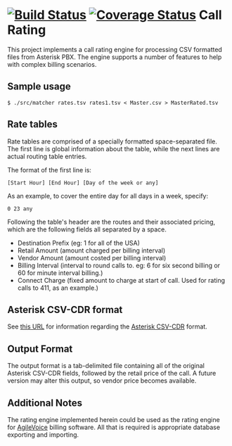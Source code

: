 [![Build Status](https://travis-ci.org/jbenden/call-rating.svg?style=flat&branch=master)](https://travis-ci.org/jbenden/call-rating)
[![Coverage Status](https://coveralls.io/repos/jbenden/call-rating/badge.png?branch=master)](https://coveralls.io/r/jbenden/call-rating?branch=master)
Call Rating
===========

This project implements a call rating engine for processing CSV
formatted files from Asterisk PBX. The engine supports a number of
features to help with complex billing scenarios.

Sample usage
------------

    $ ./src/matcher rates.tsv rates1.tsv < Master.csv > MasterRated.tsv

Rate tables
-----------

Rate tables are comprised of a specially formatted space-separated file.
The first line is global information about the table, while the next
lines are actual routing table entries.

The format of the first line is:

    [Start Hour] [End Hour] [Day of the week or any]

As an example, to cover the entire day for all days in a week,
specify:

    0 23 any

Following the table's header are the routes and their associated
pricing, which are the following fields all separated by a space.

* Destination Prefix (eg: 1 for all of the USA)
* Retail Amount (amount charged per billing interval)
* Vendor Amount (amount costed per billing interval)
* Billing Interval (interval to round calls to. eg: 6 for six second
  billing or 60 for minute interval billing.)
* Connect Charge (fixed amount to charge at start of call. Used for
  rating calls to 411, as an example.)

Asterisk CSV-CDR format
-----------------------

See [this URL](http://www.voip-info.org/wiki/view/Asterisk+cdr+csv) for information regarding the [Asterisk CSV-CDR](http://www.voip-info.org/wiki/view/Asterisk+cdr+csv) format.

Output Format
-------------

The output format is a tab-delimited file containing all of the
original Asterisk CSV-CDR fields, followed by the retail price of the
call. A future version may alter this output, so vendor price becomes
available.

Additional Notes
----------------

The rating engine implemented herein could be used as the rating
engine for [AgileVoice](http://www.agilebill.com/) billing software.
All that is required is appropriate database exporting and importing.
